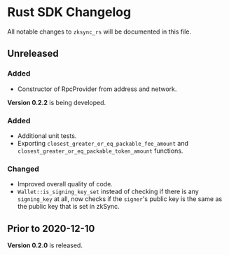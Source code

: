 # Rust SDK Changelog

All notable changes to `zksync_rs` will be documented in this file.

## Unreleased

### Added

- Constructor of RpcProvider from address and network.

**Version 0.2.2** is being developed.

### Added

- Additional unit tests.
- Exporting `closest_greater_or_eq_packable_fee_amount` and `closest_greater_or_eq_packable_token_amount` functions.

### Changed

- Improved overall quality of code.
- `Wallet::is_signing_key_set` instead of checking if there is any `signing_key` at all, now checks if the `signer`'s
  public key is the same as the public key that is set in zkSync.

## Prior to 2020-12-10

**Version 0.2.0** is released.
